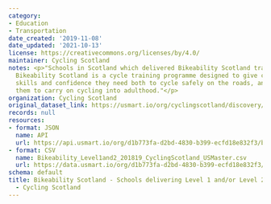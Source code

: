 ```yaml
---
category:
- Education
- Transportation
date_created: '2019-11-08'
date_updated: '2021-10-13'
license: https://creativecommons.org/licenses/by/4.0/
maintainer: Cycling Scotland
notes: <p>"Schools in Scotland which delivered Bikeability Scotland training in 2018/19.
  Bikeability Scotland is a cycle training programme designed to give children the
  skills and confidence they need both to cycle safely on the roads, and to encourage
  them to carry on cycling into adulthood."</p>
organization: Cycling Scotland
original_dataset_link: https://usmart.io/org/cyclingscotland/discovery/discovery-view-detail/e2de0fb8-ef8b-4b22-8342-c22f08b81395
records: null
resources:
- format: JSON
  name: API
  url: https://api.usmart.io/org/d1b773fa-d2bd-4830-b399-ecfd18e832f3/b7008642-43ed-43b5-9e03-69e08f88172a/2/urql
- format: CSV
  name: Bikeability_Level1and2_201819_CyclingScotland_USMaster.csv
  url: https://data.usmart.io/org/d1b773fa-d2bd-4830-b399-ecfd18e832f3/resource?resourceGUID=21710091-2919-4f96-8c1e-3eb8940e955b
schema: default
title: Bikeability Scotland - Schools delivering Level 1 and/or Level 2 - 2018/19
  - Cycling Scotland
---
```

